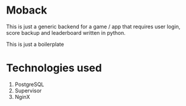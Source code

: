 # Moback

This is just a generic backend for a game / app that requires user login, score backup and leaderboard written in python.

This is just a boilerplate

# Technologies used

1. PostgreSQL
2. Supervisor
2. NginX
